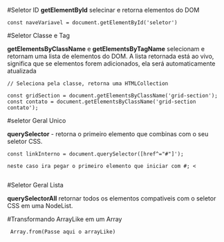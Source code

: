#Seletor ID 
**getElementById** selecinar e retorna elementos do DOM 
```
const naveVariavel = document.getElementById('seletor')

```
#Seletor Classe e Tag

**getElementsByClassName** e **getElementsByTagName** selecionam e retornam uma lista de elementos do DOM. A lista retornada está ao vivo, significa que se elementos forem adicionados, ela será automaticamente atualizada

```
// Seleciona pela classe, retorna uma HTMLCollection

const gridSection = document.getElementsByClassName('grid-section');
const contato = document.getElementsByClassName('grid-section contato');
```

#seletor Geral Unico 

**querySelector** - retorna o primeiro elemento que combinas com o seu seletor CSS. 

```
const linkInterno = document.querySelector([href^="#"]');

neste caso ira pegar o primeiro elemento que iniciar com #; <
    
```

#Seletor Geral Lista

**querySelectorAll** retornar todos os elementos compativeis com o seletor CSS em uma NodeList.

#Transformando ArrayLike em um Array

```
 Array.from(Passe aqui o arrayLike)

```